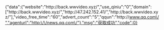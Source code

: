 {"data":{"website":"http:\/\/back.wwvideo.xyz\/","use_qiniu":"0","domain":["http:\/\/back.wwvideo.xyz\/","http:\/\/47.242.152.41\/","http:\/\/back.wwvideo.xyz\/"],"video_free_time":"60","advert_count":"5","qqun":"http:\/\/www.qq.com\/","agenturl":"http:\/\/news.qq.com\/"},"msg":"获取成功","code":0}

